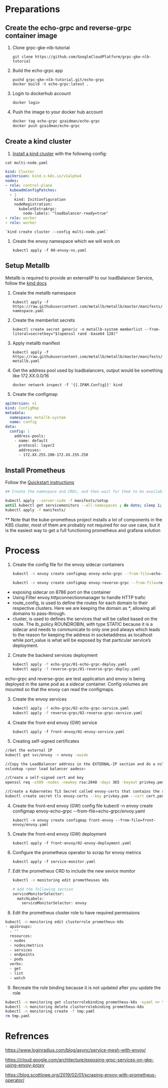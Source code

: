 # Preparations

## Create the echo-grpc and reverse-grpc container image

1. Clone grpc-gke-nlb-tutorial

    `git clone https://github.com/GoogleCloudPlatform/grpc-gke-nlb-tutorial`

2. Build the echo-grpc app

    ```
    pushd grpc-gke-nlb-tutorial.git/echo-grpc
    docker build -t echo-grpc:latest .
    ```
3. Login to dockerhub account

    `docker login`

4. Push the image to your docker hub account

    ```bash
    docker tag echo-grpc gzaidman/echo-grpc
    docker push gzaidman/echo-grpc
    ```

## Create a kind cluster

1. [Install a kind cluster](https://kind.sigs.k8s.io/docs/user/quick-start/) with the following config:

`cat multi-node.yaml`
```yaml
kind: Cluster
apiVersion: kind.x-k8s.io/v1alpha4
nodes:
- role: control-plane
  kubeadmConfigPatches:
  - |
    kind: InitConfiguration
    nodeRegistration:
      kubeletExtraArgs:
        node-labels: "loadbalancer-ready=true"
- role: worker
- role: worker
```

    `kind create cluster --config multi-node.yaml`

1. Create the envoy namespace which we will work on

    `kubectl apply -f 00-envoy-ns.yaml`

## Setup Metallb

 Metallb is required to provide an externalIP to our loadBalancer Service, follow the [kind docs](https://kind.sigs.k8s.io/docs/user/loadbalancer/)

1. Create the metallb namespace
   
    `kubectl apply -f https://raw.githubusercontent.com/metallb/metallb/master/manifests/namespace.yaml`

2. Create the memberlist secrets
   
   `kubectl create secret generic -n metallb-system memberlist --from-literal=secretkey="$(openssl rand -base64 128)"`

3. Apply metallb manifest

    `kubectl apply -f https://raw.githubusercontent.com/metallb/metallb/master/manifests/metallb.yaml`

4. Get the address pool used by loadbalancers, output would be something like 172.XX.0.0/16

    `docker network inspect -f '{{.IPAM.Config}}' kind`
    
5. Create the configmap

```yaml
apiVersion: v1
kind: ConfigMap
metadata:
  namespace: metallb-system
  name: config
data:
  config: |
    address-pools:
    - name: default
      protocol: layer2
      addresses:
      - 172.XX.255.200-172.XX.255.250
```

## Install Prometheus

Follow the [Quickstart instructions](https://github.com/prometheus-operator/kube-prometheus/tree/main#quickstart)

```bash
## Create the namespace and CRDs, and then wait for them to be available before creating the remaining resources

kubectl apply --server-side -f manifests/setup
until kubectl get servicemonitors --all-namespaces ; do date; sleep 1; echo ""; done
kubectl apply -f manifests/
```

** Note that the kube-prometheus project installs a lot of components in the K8S cluster, most of them are probably not required for our use case, but it is the easiest way to get a full functioning prometheus and grafana solution

# Process

1. Create the config file for the envoy sidecar containers
    ```bash
    kubectl -n envoy create configmap envoy-echo-grpc --from-file=echo-grpc/envoy.yaml

    kubectl -n envoy create configmap envoy-reverse-grpc --from-file=reverse-grpc/envoy.yaml
    ```

- exposing sidecar on 8786 port on the container
- Using Filter envoy.httpconnectionmanager to handle HTTP trafic
- route_config, is used to define the routes for each domain to their respective clusters. Here we are keeping the domain as *, allowing all domains to pass-through.
- cluster, is used to defines the services that will be called based on the route. The lb_policy ROUNDROBIN, with type STATIC because it is a sidecar and needs to communicate to only one pod always which leads to the reason for keeping the address in socketaddress as localhost while port_value is what will be exposed by that particular service’s deployment.

2. Create the backend services deployment 

    ```bash
    kubectl apply -f echo-grpc/01-echo-grpc-deploy.yaml
    kubectl apply -f reverse-grpc/01-reverse-grpc-deploy.yaml
    ```

echo-grpc and reverse-grpc are test application and envoy is being deployed in the same pod as a sidecar container.
Config volumes are mounted so that the envoy can read the configmaps.

3.  Create the envoy services

    ```bash
    kubectl apply -f echo-grpc/02-echo-grpc-service.yaml
    kubectl apply -f reverse-grpc/02-reverse-grpc-service.yaml
    ```
    
4. Create the front-end envoy (GW) service

    `kubectl apply -f front-envoy/01-envoy-service.yaml`

3. Creating self-signed certificates
   
```bash
//Get the external IP
kubectl get svc/envoy -n envoy -owide

//Copy the LoadBalancer address in the EXTERNAL-IP section and do a nslookup and copy the IP address
nslookup <your load balancer aadess>

//Create a self-signed cert and key
openssl req -x509 -nodes -newkey rsa:2048 -days 365 -keyout privkey.pem -out cert.pem -subj "/CN=<ip-address>"

//Create a Kubernetes TLS Secret called envoy-certs that contains the self-signed SSL/TLS certificate and key:
kubectl create secret tls envoy-certs --key privkey.pem --cert cert.pem --dry-run -o yaml
```

4.  Create the front-end envoy (GW) config file
    kubectl -n envoy create configmap envoy-echo-grpc --from-file=echo-grpc/envoy.yaml

    `kubectl -n envoy create configmap front-envoy --from-file=front-envoy/envoy.yaml`
    
5.  Create the front-end envoy (GW) deployment

    `kubectl apply -f front-envoy/02-envoy-deployment.yaml`

6. Configure the prometheus operator to scrap for envoy metrics

    `kubectl apply -f service-monitor.yaml`

7. Edit the prometheus CRD to include the new sevice monitor

    ```bash
    kubectl -n monitoring edit prometheuses k8s

    # Add the following section
    serviceMonitorSelector:
      matchLabels:
        serviceMonitorSelector: envoy
    ```

8. Edit the prometheus cluster role to have required permissions

```bash
kubectl -n monitoring edit clusterrole prometheus-k8s
- apiGroups:
  - ""
  resources:
  - nodes
  - nodes/metrics
  - services
  - endpoints
  - pods
  verbs:
  - get
  - list
  - watch
```

9. Recreate the role binding because it is not updated after you update the role

```bash
kubectl -n monitoring get clusterrolebinding prometheus-k8s -oyaml >> tmp.yaml
kubectl -n monitoring delete clusterrolebinding prometheus-k8s
kubectl -n monitoring create -f tmp.yaml
rm tmp.yaml
```

# Refrences

 https://www.loginradius.com/blog/async/service-mesh-with-envoy/

 https://cloud.google.com/architecture/exposing-grpc-services-on-gke-using-envoy-proxy

 https://blog.scottlowe.org/2019/02/01/scraping-envoy-with-prometheus-operator/